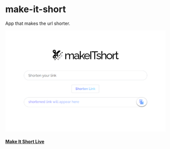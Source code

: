 # make-it-short
App that makes the url shorter.

[![demo banner](https://github.com/abdunnahid/make-it-short/blob/master/client/public/assets/make-it-short-demo.png?raw=true)](https://makeitshort-url.web.app/)

#### [Make It Short Live](https://makeitshort-url.web.app/)
